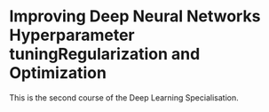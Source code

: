 # Improving Deep Neural Networks Hyperparameter tuningRegularization and Optimization
This is the second course of the Deep Learning Specialisation.
